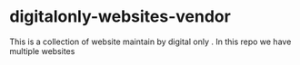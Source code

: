 # digitalonly-websites-vendor
This is a collection of website maintain by digital only . In this repo we have multiple websites  
